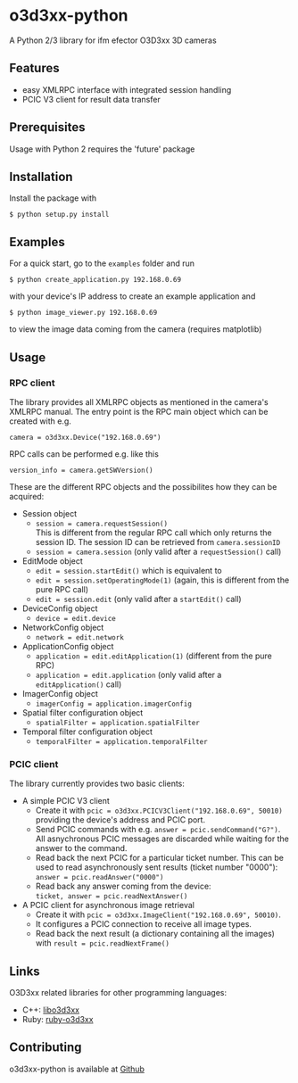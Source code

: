 o3d3xx-python
=============

A Python 2/3 library for ifm efector O3D3xx 3D cameras

Features
--------
* easy XMLRPC interface with integrated session handling
* PCIC V3 client for result data transfer

Prerequisites
-------------
Usage with Python 2 requires the 'future' package

Installation
------------
Install the package with

    $ python setup.py install

Examples
--------
For a quick start, go to the `examples` folder and run

    $ python create_application.py 192.168.0.69

with your device's IP address to create an example application and

    $ python image_viewer.py 192.168.0.69

to view the image data coming from the camera (requires matplotlib)

Usage
-----
### RPC client
The library provides all XMLRPC objects as mentioned in the camera's XMLRPC
manual. The entry point is the RPC main object which can be created with e.g.

    camera = o3d3xx.Device("192.168.0.69")

RPC calls can be performed e.g. like this

    version_info = camera.getSWVersion()
    
These are the different RPC objects and the possibilites how they can be
acquired:

* Session object
    - `session = camera.requestSession()`  
      This is different from the regular RPC call which only returns the
      session ID. The session ID can be retrieved from `camera.sessionID`
    - `session = camera.session` (only valid after a `requestSession()` call)
* EditMode object
    - `edit = session.startEdit()` which is equivalent to
    - `edit = session.setOperatingMode(1)` (again, this is different from the
      pure RPC call)
    - `edit = session.edit` (only valid after a  `startEdit()` call)
* DeviceConfig object
    - `device = edit.device`
* NetworkConfig object
    - `network = edit.network`
* ApplicationConfig object
    - `application = edit.editApplication(1)` (different from the pure RPC)
    - `application = edit.application` (only valid after a `editApplication()`
      call)
* ImagerConfig object
    - `imagerConfig = application.imagerConfig`
* Spatial filter configuration object
    - `spatialFilter = application.spatialFilter`
* Temporal filter configuration object
    - `temporalFilter = application.temporalFilter`

### PCIC client
The library currently provides two basic clients:

* A simple PCIC V3 client
    - Create it with `pcic = o3d3xx.PCICV3Client("192.168.0.69", 50010)`
      providing the device's address and PCIC port.
    - Send PCIC commands with e.g. `answer = pcic.sendCommand("G?")`. All
      asnychronous PCIC messages are discarded while waiting for the answer
      to the command.
    - Read back the next PCIC for a particular ticket number. This can be used
      to read asynchronously sent results (ticket number "0000"):  
      `answer = pcic.readAnswer("0000")`
    - Read back any answer coming from the device:  
      `ticket, answer = pcic.readNextAnswer()`
* A PCIC client for asynchronous image retrieval
    - Create it with `pcic = o3d3xx.ImageClient("192.168.0.69", 50010)`.
    - It configures a PCIC connection to receive all image types.
    - Read back the next result (a dictionary containing all the images)
      with `result = pcic.readNextFrame()`

Links
-----
O3D3xx related libraries for other programming languages:

* C++: [libo3d3xx](https://github.com/lovepark/libo3d3xx)
* Ruby: [ruby-o3d3xx](https://github.com/ifm/ruby-o3d3xx)

Contributing
------------
o3d3xx-python is available at
[Github](https://github.com/ifm/o3d3xx-python)
